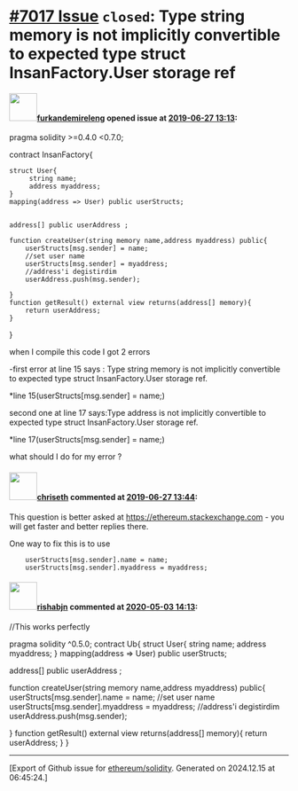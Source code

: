 # [\#7017 Issue](https://github.com/ethereum/solidity/issues/7017) `closed`: Type string memory is not implicitly convertible to expected type struct InsanFactory.User storage ref

#### <img src="https://avatars.githubusercontent.com/u/51709223?u=35d1b1f46b55a087ae23f0641f2fed273268e92f&v=4" width="50">[furkandemireleng](https://github.com/furkandemireleng) opened issue at [2019-06-27 13:13](https://github.com/ethereum/solidity/issues/7017):

pragma solidity >=0.4.0 <0.7.0;

contract InsanFactory{
    
    struct User{
         string name;
         address myaddress;
    }
    mapping(address => User) public userStructs;
     
 
    address[] public userAddress ;
    
    function createUser(string memory name,address myaddress) public{
        userStructs[msg.sender] = name;
        //set user name
        userStructs[msg.sender] = myaddress;
        //address'i degistirdim
        userAddress.push(msg.sender);
        
    }
    function getResult() external view returns(address[] memory){
        return userAddress;
    }
}

when I compile this code I got 2 errors

-first error at line 15 says : Type string memory is not implicitly convertible to expected type struct InsanFactory.User storage ref.

*line 15(userStructs[msg.sender] = name;)

second one at line 17 says:Type address is not implicitly convertible to expected type struct InsanFactory.User storage ref.

*line 17(userStructs[msg.sender] = name;)

what should I do for my error ?

#### <img src="https://avatars.githubusercontent.com/u/9073706?v=4" width="50">[chriseth](https://github.com/chriseth) commented at [2019-06-27 13:44](https://github.com/ethereum/solidity/issues/7017#issuecomment-506352187):

This question is better asked at https://ethereum.stackexchange.com - you will get faster and better replies there.

One way to fix this is to use
```
    userStructs[msg.sender].name = name;
    userStructs[msg.sender].myaddress = myaddress;
```

#### <img src="https://avatars.githubusercontent.com/u/36708743?u=8147993a8e6489599fc4dd002d767f90b3d1e9fa&v=4" width="50">[rishabjn](https://github.com/rishabjn) commented at [2020-05-03 14:13](https://github.com/ethereum/solidity/issues/7017#issuecomment-623116275):

//This works perfectly

pragma solidity ^0.5.0;
contract Ub{
struct User{
     string name;
     address myaddress;
}
mapping(address => User) public userStructs;
 

address[] public userAddress ;

function createUser(string memory name,address myaddress) public{
    userStructs[msg.sender].name = name;
    //set user name
    userStructs[msg.sender].myaddress = myaddress;
    //address'i degistirdim
    userAddress.push(msg.sender);
    
}
function getResult() external view returns(address[] memory){
    return userAddress;
}
}


-------------------------------------------------------------------------------



[Export of Github issue for [ethereum/solidity](https://github.com/ethereum/solidity). Generated on 2024.12.15 at 06:45:24.]
